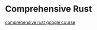 
# Comprehensive Rust
[comprehensive rust google course](https://google.github.io/comprehensive-rust/running-the-course.html)



